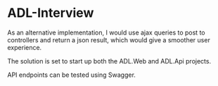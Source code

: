 # ADL-Interview

As an alternative implementation, I would use ajax queries to post to controllers and return a json result, which would give a smoother user experience.

The solution is set to start up both the ADL.Web and ADL.Api projects.

API endpoints can be tested using Swagger.

